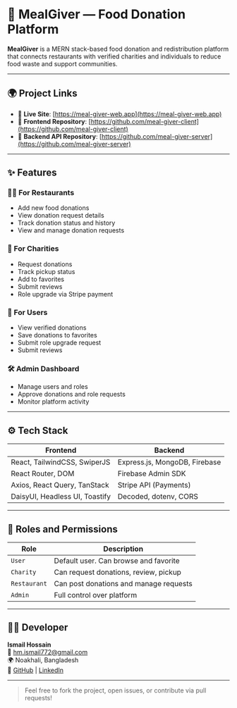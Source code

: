 # 🥗 MealGiver — Food Donation Platform

**MealGiver** is a MERN stack-based food donation and redistribution platform that connects restaurants with verified charities and individuals to reduce food waste and support communities.

---

## 🌍 Project Links

- 🔗 **Live Site**: [https://meal-giver-web.app](https://meal-giver-web.app)
- 🔗 **Frontend Repository**: [https://github.com/meal-giver-client](https://github.com/meal-giver-client)
- 🔗 **Backend API Repository**: [https://github.com/meal-giver-server](https://github.com/meal-giver-server)

---


<!-- ## 🔐 Demo Login Credentials

### 🔑 Admin
- **Email:** `admin@gmail.com`
- **Password:** `123456`

### 🍴 Restaurant
- **Email:** `restaurant@gmail.com`
- **Password:** `123456`

### ❤️ Charity
- **Email:** `charity@gmail.com`
- **Password:** `123456`

--- -->

## ✨ Features

### 👩‍🍳 For Restaurants
- Add new food donations  
- View donation request details  
- Track donation status and history  
- View and manage donation requests  

### 🏥 For Charities
- Request donations  
- Track pickup status 
- Add to favorites 
- Submit reviews  
- Role upgrade via Stripe payment  

### 👤 For Users
- View verified donations  
- Save donations to favorites  
- Submit role upgrade request  
- Submit reviews  

### 🛠 Admin Dashboard
- Manage users and roles  
- Approve donations and role requests  
- Monitor platform activity  

---

## ⚙️ Tech Stack

| Frontend                          | Backend                          |
| --------------------------------- | -------------------------------- |
| React, TailwindCSS, SwiperJS      | Express.js, MongoDB, Firebase    |
| React Router, DOM                 | Firebase Admin SDK               |
| Axios, React Query, TanStack      | Stripe API (Payments)            |
| DaisyUI, Headless UI, Toastify    | Decoded, dotenv, CORS            |

---

## 🔑 Roles and Permissions

| Role         | Description                            |
| ------------ | -------------------------------------- |
| `User`       | Default user. Can browse and favorite  |
| `Charity`    | Can request donations, review, pickup  |
| `Restaurant` | Can post donations and manage requests |
| `Admin`      | Full control over platform             |

---

## 🧑‍💻 Developer

**Ismail Hossain**  
📧 hm.ismail772@gmail.com  
🌍 Noakhali, Bangladesh  
🔗 [GitHub](https://github.com/ismail-dev-code) | [LinkedIn](https://www.linkedin.com/in/ismail-hossain24)

---

> Feel free to fork the project, open issues, or contribute via pull requests!
